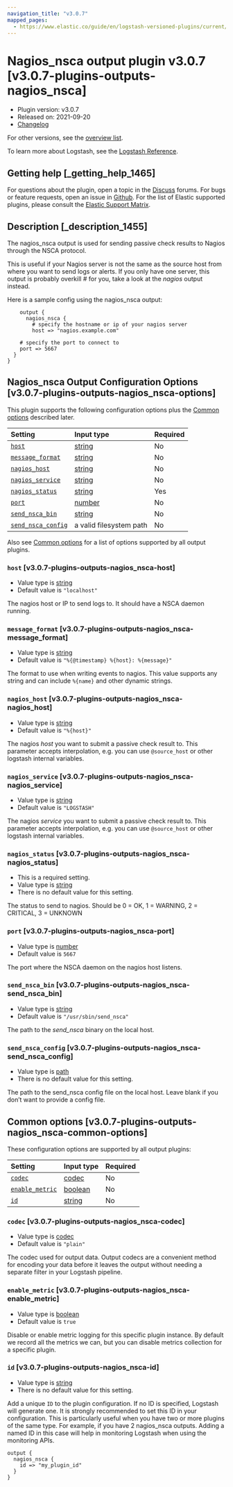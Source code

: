 ```yaml
---
navigation_title: "v3.0.7"
mapped_pages:
  - https://www.elastic.co/guide/en/logstash-versioned-plugins/current/v3.0.7-plugins-outputs-nagios_nsca.html
---
```


# Nagios_nsca output plugin v3.0.7 [v3.0.7-plugins-outputs-nagios_nsca]

* Plugin version: v3.0.7
* Released on: 2021-09-20
* [Changelog](https://github.com/logstash-plugins/logstash-output-nagios_nsca/blob/v3.0.7/CHANGELOG.md)

For other versions, see the [overview list](output-nagios_nsca-index.md).

To learn more about Logstash, see the [Logstash Reference](https://www.elastic.co/guide/en/logstash/current/index.html).

## Getting help [_getting_help_1465]

For questions about the plugin, open a topic in the [Discuss](http://discuss.elastic.co) forums. For bugs or feature requests, open an issue in [Github](https://github.com/logstash-plugins/logstash-output-nagios_nsca). For the list of Elastic supported plugins, please consult the [Elastic Support Matrix](https://www.elastic.co/support/matrix#matrix_logstash_plugins).

## Description [_description_1455]

The nagios\_nsca output is used for sending passive check results to Nagios through the NSCA protocol.

This is useful if your Nagios server is not the same as the source host from where you want to send logs or alerts. If you only have one server, this output is probably overkill # for you, take a look at the *nagios* output instead.

Here is a sample config using the nagios\_nsca output:

```
    output {
      nagios_nsca {
        # specify the hostname or ip of your nagios server
        host => "nagios.example.com"
```

```
    # specify the port to connect to
    port => 5667
  }
}
```

## Nagios_nsca Output Configuration Options [v3.0.7-plugins-outputs-nagios_nsca-options]

This plugin supports the following configuration options plus the [Common options](v3-0-7-plugins-outputs-nagios_nsca.md#v3.0.7-plugins-outputs-nagios_nsca-common-options) described later.

| Setting | Input type | Required |
| :- | :- | :- |
| [`host`](v3-0-7-plugins-outputs-nagios_nsca.md#v3.0.7-plugins-outputs-nagios_nsca-host) | [string](/lsr/value-types.md#string) | No |
| [`message_format`](v3-0-7-plugins-outputs-nagios_nsca.md#v3.0.7-plugins-outputs-nagios_nsca-message_format) | [string](/lsr/value-types.md#string) | No |
| [`nagios_host`](v3-0-7-plugins-outputs-nagios_nsca.md#v3.0.7-plugins-outputs-nagios_nsca-nagios_host) | [string](/lsr/value-types.md#string) | No |
| [`nagios_service`](v3-0-7-plugins-outputs-nagios_nsca.md#v3.0.7-plugins-outputs-nagios_nsca-nagios_service) | [string](/lsr/value-types.md#string) | No |
| [`nagios_status`](v3-0-7-plugins-outputs-nagios_nsca.md#v3.0.7-plugins-outputs-nagios_nsca-nagios_status) | [string](/lsr/value-types.md#string) | Yes |
| [`port`](v3-0-7-plugins-outputs-nagios_nsca.md#v3.0.7-plugins-outputs-nagios_nsca-port) | [number](/lsr/value-types.md#number) | No |
| [`send_nsca_bin`](v3-0-7-plugins-outputs-nagios_nsca.md#v3.0.7-plugins-outputs-nagios_nsca-send_nsca_bin) | [string](/lsr/value-types.md#string) | No |
| [`send_nsca_config`](v3-0-7-plugins-outputs-nagios_nsca.md#v3.0.7-plugins-outputs-nagios_nsca-send_nsca_config) | a valid filesystem path | No |

Also see [Common options](v3-0-7-plugins-outputs-nagios_nsca.md#v3.0.7-plugins-outputs-nagios_nsca-common-options) for a list of options supported by all output plugins.

### `host` [v3.0.7-plugins-outputs-nagios_nsca-host]

* Value type is [string](/lsr/value-types.md#string)
* Default value is `"localhost"`

The nagios host or IP to send logs to. It should have a NSCA daemon running.

### `message_format` [v3.0.7-plugins-outputs-nagios_nsca-message_format]

* Value type is [string](/lsr/value-types.md#string)
* Default value is `"%{@timestamp} %{host}: %{message}"`

The format to use when writing events to nagios. This value supports any string and can include `%{name}` and other dynamic strings.

### `nagios_host` [v3.0.7-plugins-outputs-nagios_nsca-nagios_host]

* Value type is [string](/lsr/value-types.md#string)
* Default value is `"%{host}"`

The nagios *host* you want to submit a passive check result to. This parameter accepts interpolation, e.g. you can use `@source_host` or other logstash internal variables.

### `nagios_service` [v3.0.7-plugins-outputs-nagios_nsca-nagios_service]

* Value type is [string](/lsr/value-types.md#string)
* Default value is `"LOGSTASH"`

The nagios *service* you want to submit a passive check result to. This parameter accepts interpolation, e.g. you can use `@source_host` or other logstash internal variables.

### `nagios_status` [v3.0.7-plugins-outputs-nagios_nsca-nagios_status]

* This is a required setting.
* Value type is [string](/lsr/value-types.md#string)
* There is no default value for this setting.

The status to send to nagios. Should be 0 = OK, 1 = WARNING, 2 = CRITICAL, 3 = UNKNOWN

### `port` [v3.0.7-plugins-outputs-nagios_nsca-port]

* Value type is [number](/lsr/value-types.md#number)
* Default value is `5667`

The port where the NSCA daemon on the nagios host listens.

### `send_nsca_bin` [v3.0.7-plugins-outputs-nagios_nsca-send_nsca_bin]

* Value type is [string](/lsr/value-types.md#string)
* Default value is `"/usr/sbin/send_nsca"`

The path to the *send\_nsca* binary on the local host.

### `send_nsca_config` [v3.0.7-plugins-outputs-nagios_nsca-send_nsca_config]

* Value type is [path](/lsr/value-types.md#path)
* There is no default value for this setting.

The path to the send\_nsca config file on the local host. Leave blank if you don’t want to provide a config file.

## Common options [v3.0.7-plugins-outputs-nagios_nsca-common-options]

These configuration options are supported by all output plugins:

| Setting | Input type | Required |
| :- | :- | :- |
| [`codec`](v3-0-7-plugins-outputs-nagios_nsca.md#v3.0.7-plugins-outputs-nagios_nsca-codec) | [codec](/lsr/value-types.md#codec) | No |
| [`enable_metric`](v3-0-7-plugins-outputs-nagios_nsca.md#v3.0.7-plugins-outputs-nagios_nsca-enable_metric) | [boolean](/lsr/value-types.md#boolean) | No |
| [`id`](v3-0-7-plugins-outputs-nagios_nsca.md#v3.0.7-plugins-outputs-nagios_nsca-id) | [string](/lsr/value-types.md#string) | No |

### `codec` [v3.0.7-plugins-outputs-nagios_nsca-codec]

* Value type is [codec](/lsr/value-types.md#codec)
* Default value is `"plain"`

The codec used for output data. Output codecs are a convenient method for encoding your data before it leaves the output without needing a separate filter in your Logstash pipeline.

### `enable_metric` [v3.0.7-plugins-outputs-nagios_nsca-enable_metric]

* Value type is [boolean](/lsr/value-types.md#boolean)
* Default value is `true`

Disable or enable metric logging for this specific plugin instance. By default we record all the metrics we can, but you can disable metrics collection for a specific plugin.

### `id` [v3.0.7-plugins-outputs-nagios_nsca-id]

* Value type is [string](/lsr/value-types.md#string)
* There is no default value for this setting.

Add a unique `ID` to the plugin configuration. If no ID is specified, Logstash will generate one. It is strongly recommended to set this ID in your configuration. This is particularly useful when you have two or more plugins of the same type. For example, if you have 2 nagios\_nsca outputs. Adding a named ID in this case will help in monitoring Logstash when using the monitoring APIs.

```
output {
  nagios_nsca {
    id => "my_plugin_id"
  }
}
```
